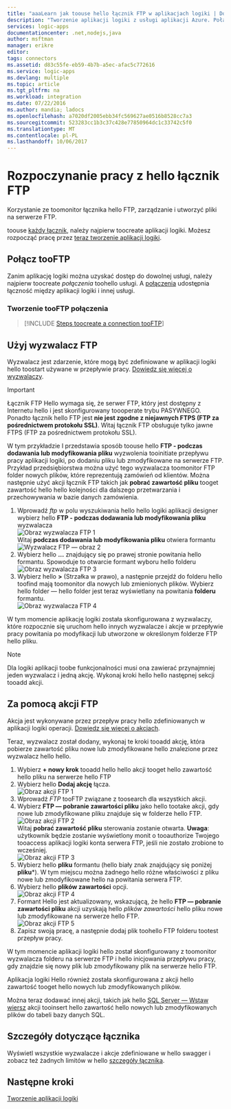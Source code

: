```yaml
---
title: "aaaLearn jak toouse hello łącznik FTP w aplikacjach logiki | Dokumentacja firmy Microsoft"
description: "Tworzenie aplikacji logiki z usługi aplikacji Azure. Połącz tooFTP toomanage serwera plików. Można wykonywać różne akcje, takie jak przekazywanie, aktualizacji, Pobierz i usuwania plików na serwerze FTP."
services: logic-apps
documentationcenter: .net,nodejs,java
author: msftman
manager: erikre
editor: 
tags: connectors
ms.assetid: d83c55fe-eb59-4b7b-a5ec-afac5c772616
ms.service: logic-apps
ms.devlang: multiple
ms.topic: article
ms.tgt_pltfrm: na
ms.workload: integration
ms.date: 07/22/2016
ms.author: mandia; ladocs
ms.openlocfilehash: a7020df2005ebb34fc569627ae0516b8528cc7a3
ms.sourcegitcommit: 523283cc1b3c37c428e77850964dc1c33742c5f0
ms.translationtype: MT
ms.contentlocale: pl-PL
ms.lasthandoff: 10/06/2017
---
```

# <a name="get-started-with-hello-ftp-connector"></a>Rozpoczynanie pracy z hello łącznik FTP
Korzystanie ze toomonitor łącznika hello FTP, zarządzanie i utworzyć pliki na serwerze FTP. 

toouse [każdy łącznik](apis-list.md), należy najpierw toocreate aplikacji logiki. Możesz rozpocząć pracę przez [teraz tworzenie aplikacji logiki](../logic-apps/logic-apps-create-a-logic-app.md).

## <a name="connect-tooftp"></a>Połącz tooFTP
Zanim aplikację logiki można uzyskać dostęp do dowolnej usługi, należy najpierw toocreate *połączenia* toohello usługi. A [połączenia](connectors-overview.md) udostępnia łączność między aplikacji logiki i innej usługi.  

### <a name="create-a-connection-tooftp"></a>Tworzenie tooFTP połączenia
> [!INCLUDE [Steps toocreate a connection tooFTP](../../includes/connectors-create-api-ftp.md)]
> 
> 

## <a name="use-a-ftp-trigger"></a>Użyj wyzwalacz FTP
Wyzwalacz jest zdarzenie, które mogą być zdefiniowane w aplikacji logiki hello toostart używane w przepływie pracy. [Dowiedz się więcej o wyzwalaczy](../logic-apps/logic-apps-what-are-logic-apps.md#logic-app-concepts).  

> [!IMPORTANT]
> Łącznik FTP Hello wymaga się, że serwer FTP, który jest dostępny z Internetu hello i jest skonfigurowany toooperate trybu PASYWNEGO. Ponadto łącznik hello FTP jest **nie jest zgodne z niejawnych FTPS (FTP za pośrednictwem protokołu SSL)**. Witaj łącznik FTP obsługuje tylko jawne FTPS (FTP za pośrednictwem protokołu SSL).  
> 
> 

W tym przykładzie I przedstawia sposób toouse hello **FTP - podczas dodawania lub modyfikowania pliku** wyzwolenia tooinitiate przepływu pracy aplikacji logiki, po dodaniu pliku lub zmodyfikowane na serwerze FTP. Przykład przedsiębiorstwa można użyć tego wyzwalacza toomonitor FTP folder nowych plików, które reprezentują zamówień od klientów.  Można następnie użyć akcji łącznik FTP takich jak **pobrać zawartość pliku** tooget zawartość hello hello kolejności dla dalszego przetwarzania i przechowywania w bazie danych zamówienia.

1. Wprowadź *ftp* w polu wyszukiwania hello hello logiki aplikacji designer wybierz hello **FTP - podczas dodawania lub modyfikowania pliku** wyzwalacza   
   ![Obraz wyzwalacza FTP 1](./media/connectors-create-api-ftp/ftp-trigger-1.png)  
   Witaj **podczas dodawania lub modyfikowania pliku** otwiera formantu  
   ![Wyzwalacz FTP — obraz 2](./media/connectors-create-api-ftp/ftp-trigger-2.png)  
2. Wybierz hello **...**  znajdujący się po prawej stronie powitania hello formantu. Spowoduje to otwarcie formant wyboru hello folderu  
   ![Obraz wyzwalacza FTP 3](./media/connectors-create-api-ftp/ftp-trigger-3.png)  
3. Wybierz hello  **>**  (Strzałka w prawo), a następnie przejdź do folderu hello toofind mają toomonitor dla nowych lub zmienionych plików. Wybierz hello folder — hello folder jest teraz wyświetlany na powitania **folderu** formantu.  
   ![Obraz wyzwalacza FTP 4](./media/connectors-create-api-ftp/ftp-trigger-4.png)   

W tym momencie aplikację logiki została skonfigurowana z wyzwalaczy, które rozpocznie się uruchom hello innych wyzwalacze i akcje w przepływie pracy powitania po modyfikacji lub utworzone w określonym folderze FTP hello pliku. 

> [!NOTE]
> Dla logiki aplikacji toobe funkcjonalności musi ona zawierać przynajmniej jeden wyzwalacz i jedną akcję. Wykonaj kroki hello hello następnej sekcji tooadd akcji.  
> 
> 

## <a name="use-a-ftp-action"></a>Za pomocą akcji FTP
Akcja jest wykonywane przez przepływ pracy hello zdefiniowanych w aplikacji logiki operacji. [Dowiedz się więcej o akcjach](../logic-apps/logic-apps-what-are-logic-apps.md#logic-app-concepts).  

Teraz, wyzwalacz został dodany, wykonaj te kroki tooadd akcję, która pobierze zawartość pliku nowe lub zmodyfikowane hello znalezione przez wyzwalacz hello hello.    

1. Wybierz **+ nowy krok** tooadd hello hello akcji tooget hello zawartość hello pliku na serwerze hello FTP  
2. Wybierz hello **Dodaj akcję** łącza.  
   ![Obraz akcji FTP 1](./media/connectors-create-api-ftp/ftp-action-1.png)  
3. Wprowadź *FTP* tooFTP związane z toosearch dla wszystkich akcji.
4. Wybierz **FTP — pobranie zawartości pliku** jako hello tootake akcji, gdy nowe lub zmodyfikowane pliku znajduje się w folderze hello FTP.      
   ![Obraz akcji FTP 2](./media/connectors-create-api-ftp/ftp-action-2.png)  
   Witaj **pobrać zawartość pliku** sterowania zostanie otwarta. **Uwaga**: użytkownik będzie zostanie wyświetlony monit o tooauthorize Twojego tooaccess aplikacji logiki konta serwera FTP, jeśli nie zostało zrobione to wcześniej.  
   ![Obraz akcji FTP 3](./media/connectors-create-api-ftp/ftp-action-3.png)   
5. Wybierz hello **pliku** formantu (hello biały znak znajdujący się poniżej **pliku***). W tym miejscu można żadnego hello różne właściwości z pliku nowe lub zmodyfikowane hello na powitania serwera FTP.  
6. Wybierz hello **plików zawartości** opcji.  
   ![Obraz akcji FTP 4](./media/connectors-create-api-ftp/ftp-action-4.png)   
7. Formant Hello jest aktualizowany, wskazującą, że hello **FTP — pobranie zawartości pliku** akcji uzyskają hello *plików zawartości* hello pliku nowe lub zmodyfikowane na serwerze hello FTP.      
   ![Obraz akcji FTP 5](./media/connectors-create-api-ftp/ftp-action-5.png)     
8. Zapisz swoją pracę, a następnie dodaj plik toohello FTP folderu tootest przepływ pracy.    

W tym momencie aplikacji logiki hello został skonfigurowany z toomonitor wyzwalacza folderu na serwerze FTP i hello inicjowania przepływu pracy, gdy znajdzie się nowy plik lub zmodyfikowany plik na serwerze hello FTP. 

Aplikacja logiki Hello również została skonfigurowana z akcji hello zawartość tooget hello nowych lub zmodyfikowanych plików.

Można teraz dodawać innej akcji, takich jak hello [SQL Server — Wstaw wiersz](connectors-create-api-sqlazure.md) akcji tooinsert hello zawartość hello nowych lub zmodyfikowanych plików do tabeli bazy danych SQL.  

## <a name="connector-specific-details"></a>Szczegóły dotyczące łącznika

Wyświetl wszystkie wyzwalacze i akcje zdefiniowane w hello swagger i zobacz też żadnych limitów w hello [szczegóły łącznika](/connectors/ftpconnector/). 

## <a name="next-steps"></a>Następne kroki
[Tworzenie aplikacji logiki](../logic-apps/logic-apps-create-a-logic-app.md)

